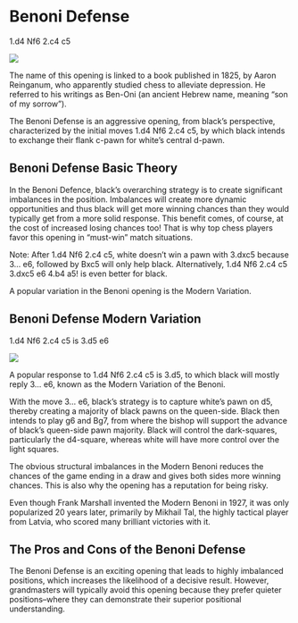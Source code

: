 ---
---

# Benoni Defense

1.d4 Nf6 2.c4 c5

![](https://chessfox.com/wp-content/uploads/2020/03/benoni-defence.png)

The name of this opening is linked to a book published in 1825, by Aaron Reinganum, who apparently studied chess to alleviate depression. He referred to his writings as Ben-Oni (an ancient Hebrew name, meaning “son of my sorrow”).

The Benoni Defense is an aggressive opening, from black’s perspective, characterized by the initial moves 1.d4 Nf6 2.c4 c5, by which black intends to exchange their flank c-pawn for white’s central d-pawn.

## Benoni Defense Basic Theory

In the Benoni Defence, black’s overarching strategy is to create significant imbalances in the position. Imbalances will create more dynamic opportunities and thus black will get more winning chances than they would typically get from a more solid response. This benefit comes, of course, at the cost of increased losing chances too! That is why top chess players favor this opening in “must-win” match situations.

Note: After 1.d4 Nf6 2.c4 c5, white doesn’t win a pawn with 3.dxc5 because 3… e6, followed by Bxc5 will only help black. Alternatively, 1.d4 Nf6 2.c4 c5 3.dxc5 e6 4.b4 a5! is even better for black.

A popular variation in the Benoni opening is the Modern Variation.

## Benoni Defense Modern Variation

1.d4 Nf6 2.c4 c5 is 3.d5 e6

![](https://chessfox.com/wp-content/uploads/2020/03/benoni-defence-modern-variation.png)

A popular response to 1.d4 Nf6 2.c4 c5 is 3.d5, to which black will mostly reply 3… e6, known as the Modern Variation of the Benoni.

With the move 3… e6, black’s strategy is to capture white’s pawn on d5, thereby creating a majority of black pawns on the queen-side. Black then intends to play g6 and Bg7, from where the bishop will support the advance of black’s queen-side pawn majority. Black will control the dark-squares, particularly the d4-square, whereas white will have more control over the light squares.

The obvious structural imbalances in the Modern Benoni reduces the chances of the game ending in a draw and gives both sides more winning chances. This is also why the opening has a reputation for being risky.

Even though Frank Marshall invented the Modern Benoni in 1927, it was only popularized 20 years later, primarily by Mikhail Tal, the highly tactical player from Latvia, who scored many brilliant victories with it.

## The Pros and Cons of the Benoni Defense

The Benoni Defense is an exciting opening that leads to highly imbalanced positions, which increases the likelihood of a decisive result. However, grandmasters will typically avoid this opening because they prefer quieter positions–where they can demonstrate their superior positional understanding.
